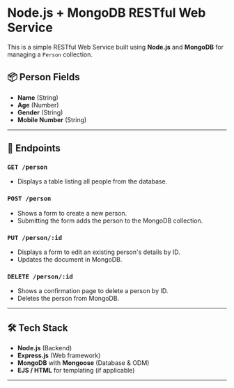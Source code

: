 # Node.js + MongoDB RESTful Web Service

This is a simple RESTful Web Service built using **Node.js** and **MongoDB** for managing a `Person` collection.

## 📦 Person Fields
- **Name** (String)
- **Age** (Number)
- **Gender** (String)
- **Mobile Number** (String)

---

## 🚀 Endpoints

### `GET /person`
- Displays a table listing all people from the database.

### `POST /person`
- Shows a form to create a new person.
- Submitting the form adds the person to the MongoDB collection.

### `PUT /person/:id`
- Displays a form to edit an existing person's details by ID.
- Updates the document in MongoDB.

### `DELETE /person/:id`
- Shows a confirmation page to delete a person by ID.
- Deletes the person from MongoDB.

---

## 🛠 Tech Stack
- **Node.js** (Backend)
- **Express.js** (Web framework)
- **MongoDB** with **Mongoose** (Database & ODM)
- **EJS / HTML** for templating (if applicable)

---
